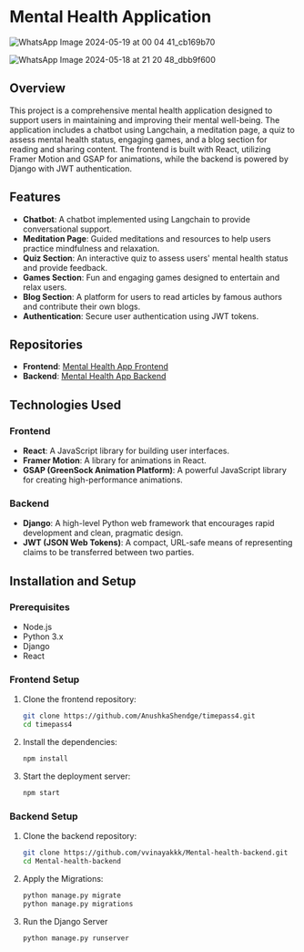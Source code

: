 # Mental Health Application
![WhatsApp Image 2024-05-19 at 00 04 41_cb169b70](https://github.com/vvinayakkk/Mental-Health-Wellcare/assets/140016882/5c4fd964-059c-4e10-90ab-d57aa2656247)

![WhatsApp Image 2024-05-18 at 21 20 48_dbb9f600](https://github.com/vvinayakkk/Mental-Health-Wellcare/assets/140016882/73c5a044-ec0f-4a34-92da-3b700a47d952)

## Overview
This project is a comprehensive mental health application designed to support users in maintaining and improving their mental well-being. The application includes a chatbot using Langchain, a meditation page, a quiz to assess mental health status, engaging games, and a blog section for reading and sharing content. The frontend is built with React, utilizing Framer Motion and GSAP for animations, while the backend is powered by Django with JWT authentication.

## Features
- **Chatbot**: A chatbot implemented using Langchain to provide conversational support.
- **Meditation Page**: Guided meditations and resources to help users practice mindfulness and relaxation.
- **Quiz Section**: An interactive quiz to assess users' mental health status and provide feedback.
- **Games Section**: Fun and engaging games designed to entertain and relax users.
- **Blog Section**: A platform for users to read articles by famous authors and contribute their own blogs.
- **Authentication**: Secure user authentication using JWT tokens.

## Repositories
- **Frontend**: [Mental Health App Frontend](https://github.com/AnushkaShendge/timepass4)
- **Backend**: [Mental Health App Backend](https://github.com/vvinayakkk/Mental-health-backend/tree/main)

## Technologies Used
### Frontend
- **React**: A JavaScript library for building user interfaces.
- **Framer Motion**: A library for animations in React.
- **GSAP (GreenSock Animation Platform)**: A powerful JavaScript library for creating high-performance animations.

### Backend
- **Django**: A high-level Python web framework that encourages rapid development and clean, pragmatic design.
- **JWT (JSON Web Tokens)**: A compact, URL-safe means of representing claims to be transferred between two parties.

## Installation and Setup
### Prerequisites
- Node.js
- Python 3.x
- Django
- React

### Frontend Setup
1. Clone the frontend repository:
   ```bash
   git clone https://github.com/AnushkaShendge/timepass4.git
   cd timepass4

2. Install the dependencies:
   ```bash
   npm install

3. Start the deployment server:
   ```bash
   npm start

### Backend Setup
1. Clone the backend repository:
   ```bash
   git clone https://github.com/vvinayakkk/Mental-health-backend.git
   cd Mental-health-backend

2. Apply the Migrations:
   ```bash
   python manage.py migrate
   python manage.py migrations

3. Run the Django Server
    ```bash
   python manage.py runserver
   
   




   
   


